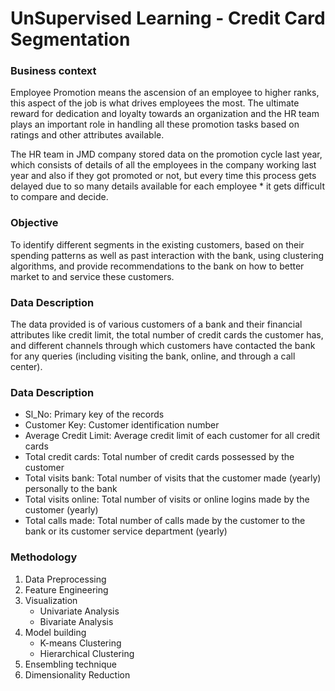 # UnSupervised Learning - Credit Card Segmentation
### Business context

Employee Promotion means the ascension of an employee to higher ranks, this aspect of the job is what drives employees the most. The ultimate reward for dedication and loyalty towards an organization and the HR team plays an important role in handling all these promotion tasks based on ratings and other attributes available.

The HR team in JMD company stored data on the promotion cycle last year, which consists of details of all the employees in the company working last year and also if they got promoted or not, but every time this process gets delayed due to so many details available for each employee * it gets difficult to compare and decide.

### Objective

To identify different segments in the existing customers, based on their spending patterns as well as past interaction with the bank, using clustering algorithms, and provide recommendations to the bank on how to better market to and service these customers.

### Data Description

The data provided is of various customers of a bank and their financial attributes like credit limit, the total number of credit cards the customer has, and different channels through which customers have contacted the bank for any queries (including visiting the bank, online, and through a call center).

### Data Description

* Sl_No: Primary key of the records
* Customer Key: Customer identification number
* Average Credit Limit: Average credit limit of each customer for all credit cards
* Total credit cards: Total number of credit cards possessed by the customer
* Total visits bank: Total number of visits that the customer made (yearly) personally to the bank
* Total visits online: Total number of visits or online logins made by the customer (yearly)
* Total calls made: Total number of calls made by the customer to the bank or its customer service department (yearly)

### Methodology

1. Data Preprocessing
2. Feature Engineering
3. Visualization
    * Univariate Analysis
    * Bivariate Analysis
4. Model building 
    * K-means Clustering
    * Hierarchical Clustering
5. Ensembling technique
6. Dimensionality Reduction